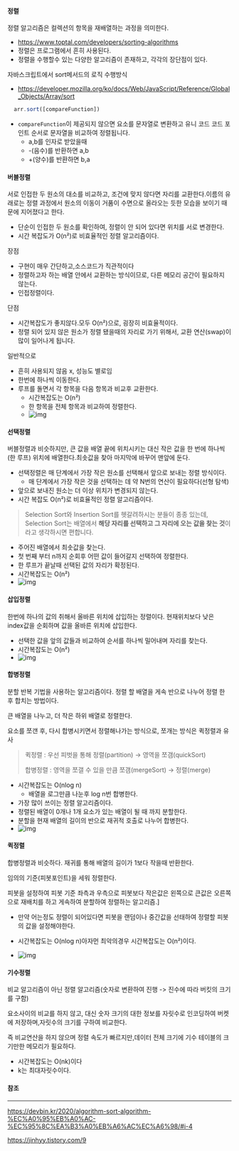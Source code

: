 #### 정렬

정렬 알고리즘은 컬렉션의 항목을 재배열하는 과정을 의미한다.

- https://www.toptal.com/developers/sorting-algorithms
- 정렬은 프로그램에서 흔히 사용된다.
- 정렬을 수행할수 있는 다양한 알고리즘이 존재하고, 각각의 장단점이 있다.

자바스크립트에서 sort메서드의 로직 수행방식

- https://developer.mozilla.org/ko/docs/Web/JavaScript/Reference/Global_Objects/Array/sort

``` ts
  arr.sort([compareFunction])
```

- `compareFunction`이 제공되지 않으면 요소를 문자열로 변환하고 유니 코드 코드 포인트 순서로 문자열을 비교하여 정렬됩니다. 
  - a,b를 인자로 받았을때
  - -(음수)를 반환하면 a,b
  - +(양수)를 반환하면 b,a 

#### 버블정렬

서로 인접한 두 원소의 대소를 비교하고, 조건에 맞지 않다면 자리를 교환한다.이름의 유래로는 정렬 과정에서 원소의 이동이 거품이 수면으로 올라오는 듯한 모습을 보이기 때문에 지어졌다고 한다.
- 단순이 인접한 두 원소를 확인하여, 정렬이 안 되어 있다면 위치를 서로 변경한다.
- 시간 복잡도가 O(n²)로 비효율적인 정렬 알고리즘이다.

장점
- 구현이 매우 간단하고,소스코드가 직관적이다
- 정렬하고자 하는 배열 안에서 교환하는 방식이므로, 다른 메모리 공간이 필요하지 않는다.
- 인접정렬이다.

단점
- 시간복잡도가 좋지않다.모두 O(n²)으로, 굉장히 비효율적이다.
- 정렬 되어 있지 않은 원소가 정렬 됐을때의 자리로 가기 위해서, 교환 연산(swap)이 많이 일어나게 됩니다.

일반적으로
- 흔히 사용되지 않음 x, 성능도 별로임
- 한번에 하나씩 이동한다.
- 루프를 돌면서 각 항목을 다음 항목과 비교후 교환한다.
  - 시간복잡도는 O(n²)
  - 한 항목을 전체 항목과 비교하여 정렬한다.
  - ![img](https://cdn-images-1.medium.com/max/1600/1*ZQmdM7My9QIhvxj98hrweg.gif)

#### 선택정렬

버블정렬과 비슷하지만, 큰 값을 배열 끝에 위치시키는 대신 작은 값을 한 번에 하나씩(한 루프) 위치에 배열한다.최솟값을 찾아 마지막에 바꾸어 맨앞에 둔다.
- 선택정렬은 매 단계에서 가장 작은 원소를 선택해서 앞으로 보내는 정렬 방식이다.
	- 매 단계에서 가장 작은 것을 선택하는 데 약 N번의 연산이 필요하다(선형 탐색)
- 앞으로 보내진 원소는 더 이상 위치가 변경되지 않는다.
- 시간 복잡도 O(n²)로 비효율적인 정렬 알고리즘이다.

> Selection Sort와 Insertion Sort를 헷갈려하시는 분들이 종종 있는데, Selection Sort는 배열에서 **해당 자리를 선택하고 그 자리에 오는 값을 찾는 것**이라고 생각하시면 편합니다.

- 주어진 배열에서 최솟값을 찾는다.
- 첫 번째 부터 n까지 순회후 어떤 값이 들어갈지 선택하여 정렬한다.
- 한 루프가 끝날때 선택된 값의 자리가 확정된다.
- 시간복잡도는 O(n²)
- ![img](https://cdn-images-1.medium.com/max/1600/1*to7gYwi5_bkZhx-1kSB0Lg.gif)

#### 삽입정렬

한번에 하나의 값의 취해서 올바른 위치에 삽입하는 정렬이다. 현재위치보다 낮은 index값을 순회하며 값을 올바른 위치에 삽입한다.

- 선택한 값을 앞의 값들과 비교하여 순서를 하나씩 밀어내며 자리를 찾는다.
- 시간복잡도는 O(n²)
- ![img](https://cdn-images-1.medium.com/max/1600/1*IK3Q4NBRLthllMINV3OxpQ.gif)

#### 합병정렬

분할 반복 기법을 사용하는 알고리즘이다. 정렬 할 배열을 게속 반으로 나누어 정렬 한 후 합치는 방법이다.

큰 배열을 나누고, 더 작은 하위 배열로 정렬한다.



요소를 쪼갠 후, 다시 합병시키면서 정렬해나가는 방식으로, 쪼개는 방식은 퀵정렬과 유사

> 퀵정렬 : 우선 피벗을 통해 정렬(partition) → 영역을 쪼갬(quickSort)
>
> 합병정렬 : 영역을 쪼갤 수 있을 만큼 쪼갬(mergeSort) → 정렬(merge)

- 시간복잡도는 O(nlog n)
  - 배열을 로그만큼 나눈후 log n번 합병한다.
- 가장 많이 쓰이는 정렬 알고리즘이다.
- 정렬된 배열이 0개나 1개 요소가 있는 배열이 될 때 까지 분할한다.
- 분할을 현재 배열의 길이의 반으로 재귀적 호출로 나누어 합병한다.
- ![img](https://cdn-images-1.medium.com/max/1600/1*Uvs7CK1oew0pVckcuxr_qA.gif)



#### 퀵정렬

합병정렬과 비슷하다. 재귀를 통해 배열의 길이가 1보다 작을때 반환한다.

임의의 기준(피봇포인트)을 세워 정렬한다.

피봇을 설정하여 피봇 기준 좌측과 우측으로 피봇보다 작은값은 왼쪽으로 큰값은 오른쪽으로 재배치를 하고 게속하여 분할하여 정렬하는 알고리즘.]

- 만약 어는정도 정렬이 되어있다면 피봇을 랜덤이나 중간값을 선태하여 정렬할 피봇의 값을 설정해야한다.
- 시간복잡도는 O(nlog n)아자먼 최악의경우 시간복잡도는 O(n²)이다.

- ![img](https://cdn-images-1.medium.com/max/1600/1*wwCw5TzLd79k2WQ6YVsQVw.gif)


#### 기수정렬

비교 알고리즘이 아닌 정렬 알고리즘(숫자로 변환하여 진행 -> 진수에 따라 버킷의 크기를 구함)

요소사이의 비교를 하지 않고, 대신 숫자 크기의 대한 정보를 자릿수로 인코딩하여 버켓에 저장하며,자릿수의 크기를 구하여 비교한다.

즉 비교연산을 하지 않으며 정렬 속도가 빠르지만,데이터 전체 크기에 기수 테이블의 크기만한 메모리가 필요하다.

- 시간복잡도는 O(nk)이다
- k는 최대자릿수이다.

#### 참조

___

https://devbin.kr/2020/algorithm-sort-algorithm-%EC%A0%95%EB%A0%AC-%EC%95%8C%EA%B3%A0%EB%A6%AC%EC%A6%98/#i-4

https://jinhyy.tistory.com/9